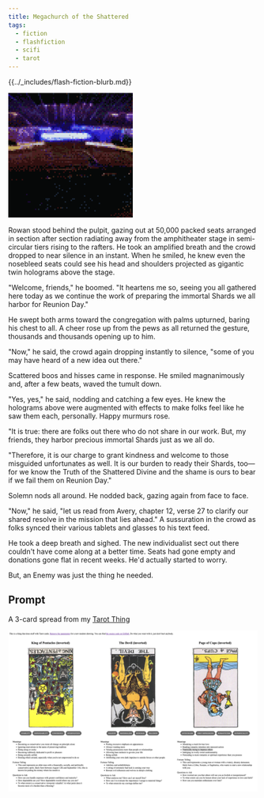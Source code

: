 ```yaml
---
title: Megachurch of the Shattered
tags:
  - fiction
  - flashfiction
  - scifi
  - tarot
---
```


{{../_includes/flash-fiction-blurb.md}}

<!--more-->

![](cover.png)

Rowan stood behind the pulpit, gazing out at 50,000 packed seats arranged in section after section radiating away from the amphitheater stage in semi-circular tiers rising to the rafters. He took an amplified breath and the crowd dropped to near silence in an instant. When he smiled, he knew even the nosebleed seats could see his head and shoulders projected as gigantic twin holograms above the stage.

"Welcome, friends," he boomed. "It heartens me so, seeing you all gathered here today as we continue the work of preparing the immortal Shards we all harbor for Reunion Day."

He swept both arms toward the congregation with palms upturned, baring his chest to all. A cheer rose up from the pews as all returned the gesture, thousands and thousands opening up to him. 

"Now," he said, the crowd again dropping instantly to silence, "some of you may have heard of a new idea out there." 

Scattered boos and hisses came in response. He smiled magnanimously and, after a few beats, waved the tumult down. 

"Yes, yes," he said, nodding and catching a few eyes. He knew the holograms above were augmented with effects to make folks feel like he saw them each, personally. Happy murmurs rose. 

"It is true: there are folks out there who do not share in our work. But, my friends, they harbor precious immortal Shards just as we all do.

"Therefore, it is our charge to grant kindness and welcome to those misguided unfortunates as well. It is our burden to ready their Shards, too—for we know the Truth of the Shattered Divine and the shame is ours to bear if we fail them on Reunion Day."

Solemn nods all around. He nodded back, gazing again from face to face.

"Now," he said, "let us read from Avery, chapter 12, verse 27 to clarify our shared resolve in the mission that lies ahead." A sussuration in the crowd as folks synced their various tablets and glasses to his text feed. 

He took a deep breath and sighed. The new individualist sect out there couldn't have come along at a better time. Seats had gone empty and donations gone flat in recent weeks. He'd actually started to worry. 

But, an Enemy was just the thing he needed. 
## Prompt

A 3-card spread from my [Tarot Thing](https://lmorchard.github.io/tarot-thing/?card=%21King+of+Pentacles&card=%21The+Devil&card=%21Page+of+Cups)

![](20220510142853.png)

